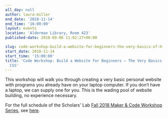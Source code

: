 ```yaml
---
all_day: null
author: laura-miller
end_date: '2018-11-14'
end_time: '16:00:00'
layout: events
location: 'Alderman Library, Room 423'
published-date: 2018-09-06 11:02:27+00:00

slug: code-workshop-build-a-website-for-beginners-the-very-basics-of-html-and-css-3
start_date: 2018-11-14
start_time: '15:00:00'
title: 'Code Workshop: Build a Website for Beginners – The Very Basics of HTML and
  CSS'
---
```


This workshop will walk you through creating a very basic personal website with programs you already have on your laptop computer. If you don’t have a laptop, we can supply one for you. This is the wading pool of website building, no experience necessary.

For the full schedule of the Scholars' Lab [Fall 2018 Maker & Code Workshop Series](http://scholarslab.org/makerspace/fall-2018-maker-code-workshop-series/), see [here](http://scholarslab.org/makerspace/fall-2018-maker-code-workshop-series/).

